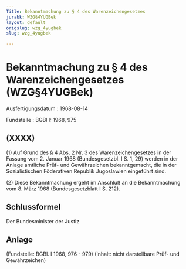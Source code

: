 ```yaml
---
Title: Bekanntmachung zu § 4 des Warenzeichengesetzes
jurabk: WZG§4YUGBek
layout: default
origslug: wzg_4yugbek
slug: wzg_4yugbek

---
```


# Bekanntmachung zu § 4 des Warenzeichengesetzes (WZG§4YUGBek)

Ausfertigungsdatum
:   1968-08-14

Fundstelle
:   BGBl I: 1968, 975

## (XXXX)

(1) Auf Grund des § 4 Abs. 2 Nr. 3 des Warenzeichengesetzes in der
Fassung vom 2. Januar 1968 (Bundesgesetzbl. I S. 1, 29) werden in der
Anlage amtliche Prüf- und Gewährzeichen bekanntgemacht, die in der
Sozialistischen Föderativen Republik Jugoslawien eingeführt sind.

(2) Diese Bekanntmachung ergeht im Anschluß an die Bekanntmachung vom
8\. März 1968 (Bundesgesetzblatt I S. 212).

## Schlussformel

Der Bundesminister der Justiz

## Anlage

(Fundstelle: BGBl. I 1968, 976 - 979)
(Inhalt: nicht darstellbare Prüf- und Gewährzeichen)

